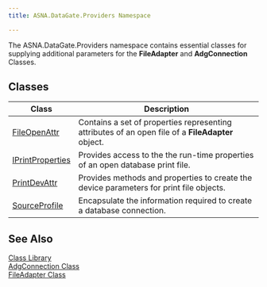 ```yaml
---
title: ASNA.DataGate.Providers Namespace

---
```


The ASNA.DataGate.Providers namespace contains essential classes for supplying additional parameters for the **FileAdapter** and **AdgConnection** Classes. 
## Classes



| Class | Description |
| ---- | ---- |
| [FileOpenAttr](file-open-attr-class.html) | Contains a set of properties representing attributes of an open file of a **FileAdapter** object. |
| [IPrintProperties](iprint-properties-class.html) | Provides access to the the run-time properties of an open database print file. |
| [PrintDevAttr](print-dev-attr-class.html) | Provides methods and properties to create the device parameters for print file objects. |
| [ SourceProfile](source-profile-class.html) | Encapsulate the information required to create a database connection. |



## See Also


[Class Library](class-library-main.html)
      <br />
[AdgConnection Class](adg-connection-class.html)
      <br />
[FileAdapter Class](file-adapter-class.html)

